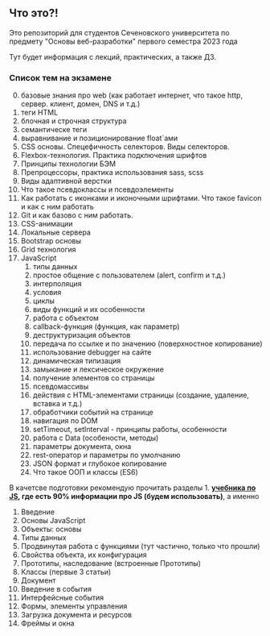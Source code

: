 ## Что это?!

Это репозиторий для студентов Сеченовского университета по предмету "Основы веб-разработки" первого семестра 2023 года

Тут будет информация с лекций, практических, а также ДЗ.

### Список тем на экзамене

0. базовые знания про web (как работает интернет, что такое http, сервер. клиент, домен, DNS и т.д.)
1. теги HTML
2. блочная и строчная структура
3. семантическе теги
4. выравнивание и позиционирование float`ами
5. CSS основы. Спецефичность селекторов. Виды селекторов.
6. Flexbox-технология. Практика подключения шрифтов
7. Принципы технологии БЭМ
8. Препроцессоры, практика использования sass, scss
9. Виды адаптивной верстки
10. Что такое псевдоклассы и псевдоэлементы
11. Как работать с иконками и иконочными шрифтами. Что такое favicon и как с ним работать
12. Git и как базово с ним работать.
13. CSS-анимации
14. Локальные сервера
15. Bootstrap основы
16. Grid технология
17. JavaScript
    1. типы данных
    1. простое общение с пользователем (alert, confirm и т.д.)
    1. интерполяция
    1. условия
    1. циклы
    1. виды функций и их особенности
    1. работа с объектом
    1. callback-функция (функция, как параметр)
    1. деструктуризация объектов
    1. передача по ссылке и по значению (поверхностное копирование)
    1. использование debugger на сайте
    1. динамическая типизация
    1. замыкание и лексическое окружение
    1. получение элементов со страницы
    1. псевдомассивы
    1. действия с HTML-элементами страницы (создание, удаление, вставка и т.д.)
    1. обработчики событий на странице
    1. навигация по DOM
    1. setTimeout, setInterval - принципы работы, особенности
    1. работа с Data (особености, методы)
    1. параметры документа, окна
    1. rest-оператор и параметры по умолчанию
    1. JSON формат и глубокое копирование
    1. Что такое ООП и классы (ES6)

В качетсве подготовки рекомендую прочитать разделы 1. **[учебника по JS](https://learn.javascript.ru/?map), где есть 90% информации про JS (будем использовать)**, а именно

1. Введение
2. Основы JavaScript
3. Объекты: основы
4. Типы данных
5. Продвинутая работа с функциями (тут частично, только что прошли)
6. Свойства объекта, их конфигурация
7. Прототипы, наследование (встроенные Прототипы)
8. Классы (первые 3 статьи)
9. Документ
10. Введение в события
11. Интерфейсные события
12. Формы, элементы управления
13. Загрузка документа и ресурсов
14. Фреймы и окна
